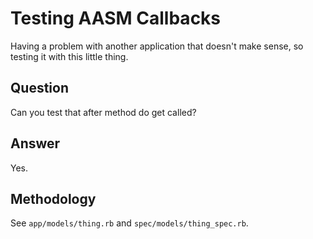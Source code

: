 # Testing AASM Callbacks

Having a problem with another application that doesn't make sense, so
testing it with this little thing.

## Question

Can you test that after method do get called?

## Answer

Yes.

## Methodology

See `app/models/thing.rb` and `spec/models/thing_spec.rb`.
